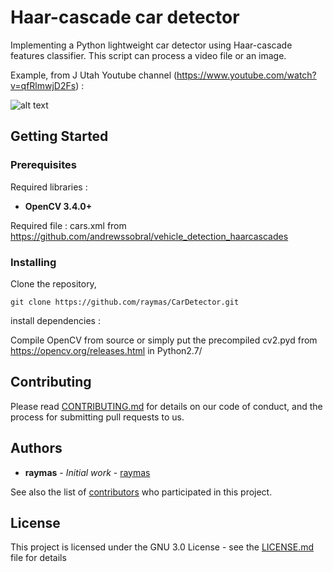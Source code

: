 # Haar-cascade car detector

Implementing a Python lightweight car detector using Haar-cascade features classifier.
This script can process a video file or an image.

Example, from J Utah Youtube channel (https://www.youtube.com/watch?v=qfRlmwjD2Fs) :

![alt text](https://raw.githubusercontent.com/raymas/CarDetector/master/Ressources/preview.gif)

## Getting Started

### Prerequisites
Required libraries :
* **OpenCV 3.4.0+**

Required file :
cars.xml from https://github.com/andrewssobral/vehicle_detection_haarcascades

### Installing

Clone the repository,
```
git clone https://github.com/raymas/CarDetector.git
```

install dependencies :

Compile OpenCV from source or simply put the precompiled cv2.pyd from https://opencv.org/releases.html in Python2.7/

## Contributing

Please read [CONTRIBUTING.md]() for details on our code of conduct, and the process for submitting pull requests to us.

## Authors

* **raymas** - *Initial work* - [raymas](https://github.com/raymas)

See also the list of [contributors](https://github.com/raymas/CarDetector/contributors) who participated in this project.

## License

This project is licensed under the GNU 3.0 License - see the [LICENSE.md](LICENSE.md) file for details
